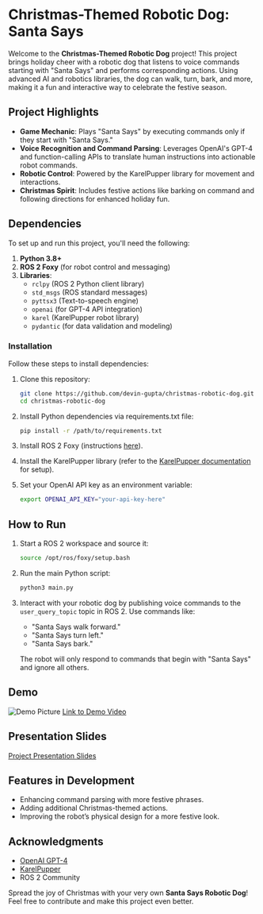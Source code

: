 # Christmas-Themed Robotic Dog: Santa Says

Welcome to the **Christmas-Themed Robotic Dog** project! This project brings holiday cheer with a robotic dog that listens to voice commands starting with "Santa Says" and performs corresponding actions. Using advanced AI and robotics libraries, the dog can walk, turn, bark, and more, making it a fun and interactive way to celebrate the festive season.

## Project Highlights

- **Game Mechanic**: Plays "Santa Says" by executing commands only if they start with "Santa Says."
- **Voice Recognition and Command Parsing**: Leverages OpenAI's GPT-4 and function-calling APIs to translate human instructions into actionable robot commands.
- **Robotic Control**: Powered by the KarelPupper library for movement and interactions.
- **Christmas Spirit**: Includes festive actions like barking on command and following directions for enhanced holiday fun.

## Dependencies

To set up and run this project, you'll need the following:

1. **Python 3.8+**
2. **ROS 2 Foxy** (for robot control and messaging)
3. **Libraries**:
   - `rclpy` (ROS 2 Python client library)
   - `std_msgs` (ROS standard messages)
   - `pyttsx3` (Text-to-speech engine)
   - `openai` (for GPT-4 API integration)
   - `karel` (KarelPupper robot library)
   - `pydantic` (for data validation and modeling)

### Installation

Follow these steps to install dependencies:

1. Clone this repository:

   ```bash
   git clone https://github.com/devin-gupta/christmas-robotic-dog.git
   cd christmas-robotic-dog
   ```
2. Install Python dependencies via requirements.txt file:

   ```bash
   pip install -r /path/to/requirements.txt
   ```
3. Install ROS 2 Foxy (instructions [here](https://docs.ros.org/en/foxy/Installation.html)).
4. Install the KarelPupper library (refer to the [KarelPupper documentation](https://github.com/stanfordroboticsclub/karel-pupper-api) for setup).
5. Set your OpenAI API key as an environment variable:

   ```bash
   export OPENAI_API_KEY="your-api-key-here"
   ```

## How to Run

1. Start a ROS 2 workspace and source it:

   ```bash
   source /opt/ros/foxy/setup.bash
   ```
2. Run the main Python script:

   ```bash
   python3 main.py
   ```
3. Interact with your robotic dog by publishing voice commands to the `user_query_topic` topic in ROS 2. Use commands like:

   - "Santa Says walk forward."
   - "Santa Says turn left."
   - "Santa Says bark."

   The robot will only respond to commands that begin with "Santa Says" and ignore all others.

## Demo

![Demo Picture](path/to/demo_image.jpg)
[Link to Demo Video](https://www.youtube.com/watch?v=demo)

## Presentation Slides

[Project Presentation Slides](https://docs.google.com/presentation/d/1BMILGRh6PE5-_HEO-lYg67qFrJpFU2cOq54jUiqWgxU/edit?usp=sharing)

## Features in Development

- Enhancing command parsing with more festive phrases.
- Adding additional Christmas-themed actions.
- Improving the robot’s physical design for a more festive look.

## Acknowledgments

- [OpenAI GPT-4](https://openai.com)
- [KarelPupper](https://github.com/karelpupper/karelpupper)
- ROS 2 Community

Spread the joy of Christmas with your very own **Santa Says Robotic Dog**! Feel free to contribute and make this project even better.
